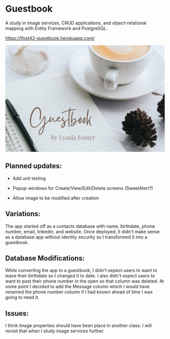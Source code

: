 # Guestbook

A study in image services, CRUD applications, and object-relational mapping with Entity Framework and PostgreSQL.

https://lfost42-guestbook.herokuapp.com/

![My App](./Guestbook/wwwroot/img/app.png)

## Planned updates:

- Add unit testing

- Popup-windows for Create/View/Edit/Delete screens (SweetAlert?)

- Allow image to be modified after creation

## Variations:

The app started off as a contacts database with name, birthdate, phone number, email, linkedin, and website. Once deployed, it didn't make sense as a database app without identity security so I transformed it into a guestbook. 

## Database Modifications:

While converting the app to a guestbook, I didn't expect users to want to leave their birthdate so I changed it to date. I also didn't expect users to want to post their phone number in the open so that column was deleted. At some point I decided to add the Message column which I would have renamed the phone number column if I had known ahead of time I was going to need it. 

## Issues:
I think Image properties should have been place in another class. I will revisit that when I study image services further. 